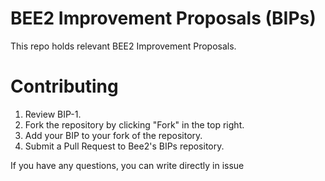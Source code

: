 # BEE2 Improvement Proposals (BIPs)
This repo holds relevant BEE2 Improvement Proposals.

# Contributing
1. Review BIP-1.
2. Fork the repository by clicking "Fork" in the top right.
3. Add your BIP to your fork of the repository.
4. Submit a Pull Request to Bee2's BIPs repository.

If you have any questions, you can write directly in issue